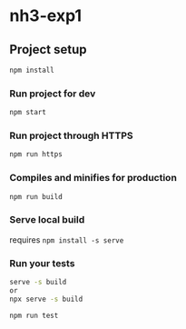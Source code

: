 # nh3-exp1

## Project setup

```bash
npm install
```
### Run project for dev

```bash
npm start
```

### Run project through HTTPS

```bash
npm run https
```

### Compiles and minifies for production

```bash
npm run build
```

### Serve local build
requires `npm install -s serve`
### Run your tests
```bash
serve -s build
or
npx serve -s build
```

```bash
npm run test
```

